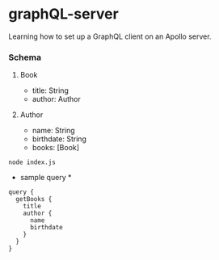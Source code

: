 # graphQL-server

Learning how to set up a GraphQL client on an Apollo server. 

### Schema
1. Book
    - title: String
    - author: Author

2. Author 
    - name: String
    - birthdate: String
    - books: [Book]

` node index.js `

* sample query *
```
query {
  getBooks {
    title 
    author {
      name
      birthdate
    }
  }
}
```
